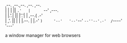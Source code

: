 ,--.   ,--.,--.   ,--.      ,--.           
|  |   |  ||   `.'   |      `--' ,---.     
|  |.'.|  ||  |'.'|  |      ,--.(  .-'     
|   ,'.   ||  |   |  |.--.  |  |.-'  `)    
'--'   '--'`--'   `--''--'.-'  /`----'     
                          '---'            

a window manager for web browsers